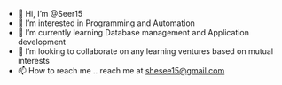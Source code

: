 - 👋 Hi, I’m @Seer15
- 👀 I’m interested in Programming and Automation
- 🌱 I’m currently learning Database management and Application development
- 💞️ I’m looking to collaborate on any learning ventures based on mutual interests
- 📫 How to reach me .. reach me at shesee15@gmail.com

<!---
Seer15/Seer15 is a ✨ special ✨ repository because its `README.md` (this file) appears on your GitHub profile.
You can click the Preview link to take a look at your changes.
--->
